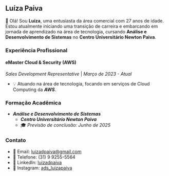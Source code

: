 ## Luíza Paiva

👋 Olá! Sou **Luíza**, uma entusiasta da área comercial com 27 anos de idade. Estou atualmente iniciando uma transição de carreira e embarcando em jornada de aprendizado na área de tecnologia, cursando **Análise e Desenvolvimento de Sistemas** no **Centro Universitário Newton Paiva**.


### Experiência Profissional

#### eMaster Cloud & Security (AWS)
*Sales Development Representative* | *Março de 2023 - Atual*

- 💡 Atuando na área de tecnologia, focando em serviços de Cloud Computing da **_AWS_**.


### Formação Acadêmica

- **_Análise e Desenvolvimento de Sistemas_**
  - **_Centro Universitário Newton Paiva_**
  - 🎓 *Previsão de conclusão: Junho de 2025* 
  

### Contato

- 📧 Email: luizadpaiva@gmail.com
- 📱 Telefone: (31) 9 9255-5564
- 💼 LinkedIn: [luizadpaiva](https://www.linkedin.com/in/luizadpaiva/)
- 📸 Instagram: [ads_luizapaiva](https://www.instagram.com/ads_luizapaiva/)
